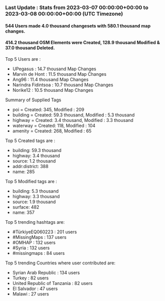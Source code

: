 ### Last Update : Stats from 2023-03-07 00:00:00+00:00 to 2023-03-08 00:00:00+00:00 (UTC Timezone)

#### 544 Users made 4.0 thousand changesets with 580.1 thousand map changes.
#### 414.2 thousand OSM Elements were Created, 128.9 thousand Modified & 37.0 thousand Deleted.

Top 5 Users are : 
- UPegasus : 14.7 thousand Map Changes
- Marvin de Hont : 11.5 thousand Map Changes
- Ang96 : 11.4 thousand Map Changes
- Narindra Fidintsoa : 10.7 thousand Map Changes
- Norike12 : 10.5 thousand Map Changes

Summary of Supplied Tags
- poi = Created: 345, Modified : 209
- building = Created: 59.3 thousand, Modified : 5.3 thousand
- highway = Created: 3.4 thousand, Modified : 3.3 thousand
- waterway = Created: 118, Modified : 104
- amenity = Created: 268, Modified : 65


Top 5 Created tags are :
- building: 59.3 thousand
- highway: 3.4 thousand
- source: 1.2 thousand
- addr:district: 388
- name: 285


Top 5 Modified tags are :
- building: 5.3 thousand
- highway: 3.3 thousand
- source: 1.9 thousand
- surface: 482
- name: 357


Top 5 trending hashtags are:
- #TürkiyeEQ060223 : 201 users
- #MissingMaps : 137 users
- #OMHAP : 132 users
- #Syria : 132 users
- #missingmaps : 84 users


Top 5 trending Countries where user contributed are:
- Syrian Arab Republic : 134 users
- Turkey : 82 users
- United Republic of Tanzania : 82 users
- El Salvador : 47 users
- Malawi : 27 users

